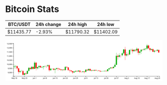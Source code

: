# Bitcoin Stats

BTC/USDT|24h change|24h high|24h low|
|---|---|---|---|
|$11435.77|-2.93%|$11790.32|$11402.09|

<img src="./chart.svg">
